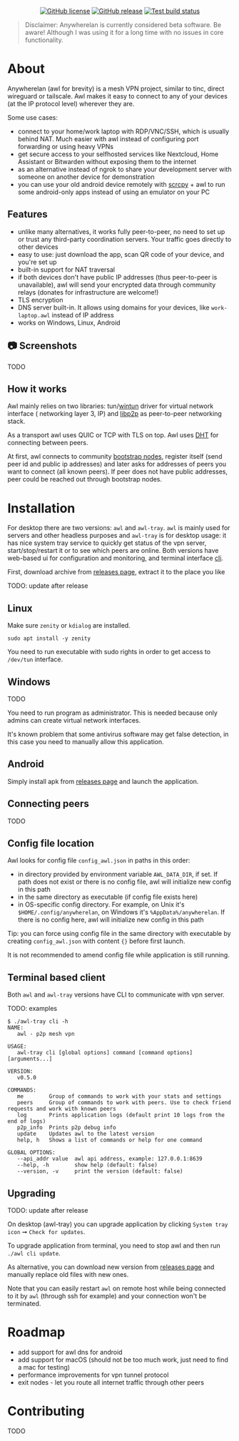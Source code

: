 <p align="center">
    <a href="https://github.com/anywherelan/awl/blob/master/LICENSE"><img alt="GitHub license" src="https://img.shields.io/github/license/anywherelan/awl?color=brightgreen"></a>
    <a href="https://github.com/anywherelan/awl/releases"><img alt="GitHub release" src="https://img.shields.io/github/v/release/anywherelan/awl" /></a>
    <a href="https://github.com/anywherelan/awl/actions/workflows/test.yml"><img alt="Test build status" src="https://github.com/anywherelan/awl/actions/workflows/test.yml/badge.svg" /></a>
</p>

> Disclaimer: Anywherelan is currently considered beta software. Be aware! Although I was using it for a long time with
> no issues in core functionality.

# About

Anywherelan (awl for brevity) is a mesh VPN project, similar to tinc, direct wireguard or tailscale. Awl makes it easy
to connect to any of your devices (at the IP protocol level) wherever they are.

Some use cases:

- connect to your home/work laptop with RDP/VNC/SSH, which is usually behind NAT. Much easier with awl instead of
  configuring port forwarding or using heavy VPNs
- get secure access to your selfhosted services like Nextcloud, Home Assistant or Bitwarden without exposing them to the
  internet
- as an alternative instead of ngrok to share your development server with someone on another device for demonstration
- you can use your old android device remotely with [scrcpy](https://github.com/Genymobile/scrcpy) + awl to run some
  android-only apps instead of using an emulator on your PC

## Features

- unlike many alternatives, it works fully peer-to-peer, no need to set up or trust any third-party coordination
  servers. Your traffic goes directly to other devices
- easy to use: just download the app, scan QR code of your device, and you're set up
- built-in support for NAT traversal
- if both devices don't have public IP addresses (thus peer-to-peer is unavailable), awl will send your encrypted data
  through community relays (donates for infrastructure are welcome!)
- TLS encryption
- DNS server built-in. It allows using domains for your devices, like `work-laptop.awl` instead of IP address
- works on Windows, Linux, Android

## :camera: Screenshots

TODO

## How it works

Awl mainly relies on two libraries: tun/[wintun](https://www.wintun.net/) driver for virtual network interface (
networking layer 3, IP) and [libp2p](https://libp2p.io/) as peer-to-peer networking stack.

As a transport awl uses QUIC or TCP with TLS on top. Awl
uses [DHT](https://en.wikipedia.org/wiki/Distributed_hash_table) for connecting between peers.

At first, awl connects to community [bootstrap nodes](https://github.com/anywherelan/awl-bootstrap-node), register
itself (send peer id and public ip addresses) and later asks for addresses of peers you want to connect (all known
peers). If peer does not have public addresses, peer could be reached out through bootstrap nodes.

# Installation

For desktop there are two versions: `awl` and `awl-tray`. `awl` is mainly used for servers and other headless purposes
and `awl-tray` is for desktop usage: it has nice system tray service to quickly get status of the vpn server,
start/stop/restart it or to see which peers are online. Both versions have web-based ui for configuration and
monitoring, and terminal interface [cli](#terminal-based-client).

First, download archive from [releases page](https://github.com/anywherelan/awl/releases), extract it to the place you
like

TODO: update after release

## Linux

Make sure `zenity` or `kdialog` are installed.

```
sudo apt install -y zenity
```

You need to run executable with sudo rights in order to get access to `/dev/tun` interface.

## Windows

TODO

You need to run program as administrator. This is needed because only admins can create virtual network interfaces.

It's known problem that some antivirus software may get false detection, in this case you need to manually allow this
application.

## Android

Simply install apk from [releases page](https://github.com/anywherelan/awl/releases) and launch the application.

## Connecting peers

TODO

## Config file location

Awl looks for config file `config_awl.json` in paths in this order:

- in directory provided by environment variable `AWL_DATA_DIR`, if set. If path does not exist or there is no config
  file, awl will initialize new config in this path
- in the same directory as executable (if config file exists here)
- in OS-specific config directory. For example, on Unix it's `$HOME/.config/anywherelan`, on Windows
  it's `%AppData%/anywherelan`. If there is no config here, awl will initialize new config in this path

Tip: you can force using config file in the same directory with executable by creating `config_awl.json` with
content `{}` before first launch.

It is not recommended to amend config file while application is still running.

## Terminal based client

Both `awl` and `awl-tray` versions have CLI to communicate with vpn server.

TODO: examples

```
$ ./awl-tray cli -h
NAME:
   awl - p2p mesh vpn

USAGE:
   awl-tray cli [global options] command [command options] [arguments...]

VERSION:
   v0.5.0

COMMANDS:
   me        Group of commands to work with your stats and settings
   peers     Group of commands to work with peers. Use to check friend requests and work with known peers
   log       Prints application logs (default print 10 logs from the end of logs)
   p2p_info  Prints p2p debug info
   update    Updates awl to the latest version
   help, h   Shows a list of commands or help for one command

GLOBAL OPTIONS:
   --api_addr value  awl api address, example: 127.0.0.1:8639
   --help, -h        show help (default: false)
   --version, -v     print the version (default: false)
```

## Upgrading

TODO: update after release

On desktop (awl-tray) you can upgrade application by clicking `System tray icon` ➞ `Check for updates`.

To upgrade application from terminal, you need to stop awl and then run `./awl cli update`.

As alternative, you can download new version from [releases page](https://github.com/anywherelan/awl/releases) and
manually replace old files with new ones.

Note that you can easily restart `awl` on remote host while being connected to it by `awl` (through ssh for example) and
your connection won't be terminated.

# Roadmap

- add support for awl dns for android
- add support for macOS (should not be too much work, just need to find a mac for testing)
- performance improvements for vpn tunnel protocol
- exit nodes - let you route all internet traffic through other peers

# Contributing

TODO
